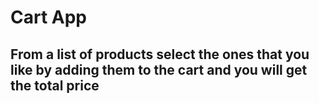 # Cart App

## From a list of products select the ones that you like by adding them to the cart and you will get the total price 
